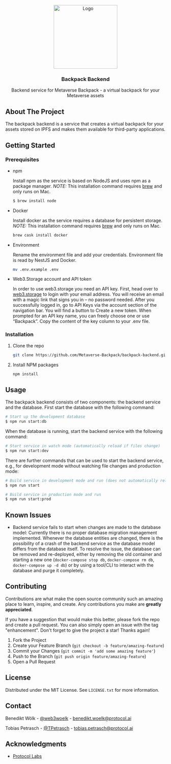 <div id="top"></div>
<br />
<div align="center">
  <a href="https://github.com/Metaverse-Backpack/backpack-backend">
    <img src="images/logo.png" alt="Logo" width="200">
  </a>

<h3 align="center">Backpack Backend</h3>
  <p align="center">
    Backend service for Metaverse Backpack - a virtual backpack for your Metaverse assets
  </p>
</div>

## About The Project

The backpack backend is a service that creates a virtual backpack for your assets stored on IPFS and makes them available for third-party applications.

## Getting Started

### Prerequisites

- npm

  Install npm as the service is based on NodeJS and uses npm as a package manager.
  _NOTE:_ This installation command requires [brew](https://brew.sh/) and only runs on Mac.

  ```sh
  $ brew install node
  ```

- Docker

  Install docker as the service requires a database for persistent storage.
  _NOTE:_ This installation command requires [brew](https://brew.sh/) and only runs on Mac.

  ```sh
  brew cask install docker
  ```

- Environment

  Rename the environment file and add your credentials. Environment file is read by NestJS and Docker.

  ```sh
  mv .env.example .env
  ```

- Web3.Storage account and API token

  In order to use web3.storage you need an API key. First, head over to [web3.storage](https://web3.storage) to login with your email address. You will receive an email with a magic link that signs you in – no password needed. After you successfully logged in, go to API Keys via the account section of the navigation bar. You will find a button to Create a new token. When prompted for an API key name, you can freely choose one or use “Backpack”. Copy the content of the key column to your .env file.

### Installation

1. Clone the repo
   ```sh
   git clone https://github.com/Metaverse-Backpack/backpack-backend.git
   ```
2. Install NPM packages
   ```sh
   npm install
   ```

## Usage

The backpack backend consists of two components: the backend service and the database. First start the database with the following command:

```bash
# Start up the development database
$ npm run start:db
```

When the database is running, start the backend service with the following command:

```bash
# Start service in watch mode (automatically reload if files change)
$ npm run start:dev
```

There are further commands that can be used to start the backend service, e.g., for development mode without watching file changes and production mode:

```bash
# Build service in development mode and run (does not automatically reload)
$ npm run start

# Build service in production mode and run
$ npm run start:prod
```

## Known Issues

- Backend service fails to start when changes are made to the database model: Currently there is no proper database migration management implemented. Whenever the database entities are changed, there is the possibility of a crash of the backend service as the database model differs from the database itself. To resolve the issue, the database can be removed and re-deployed, either by removing the old container and starting a new one (`docker-compose stop db`, `docker-compose rm db`, `docker-compose up -d db`) or by using a tool/CLI to interact with the database and purge it completely.

## Contributing

Contributions are what make the open source community such an amazing place to learn, inspire, and create. Any contributions you make are **greatly appreciated**.

If you have a suggestion that would make this better, please fork the repo and create a pull request. You can also simply open an issue with the tag "enhancement".
Don't forget to give the project a star! Thanks again!

1. Fork the Project
2. Create your Feature Branch (`git checkout -b feature/amazing-feature`)
3. Commit your Changes (`git commit -m 'add some amazing feature'`)
4. Push to the Branch (`git push origin feature/amazing-feature`)
5. Open a Pull Request

## License

Distributed under the MIT License. See `LICENSE.txt` for more information.

## Contact

Benedikt Wölk - [@web3woelk](https://twitter.com/web3woelk) - benedikt.woelk@protocol.ai

Tobias Petrasch - [@TPetrasch](https://twitter.com/TPetrasch) - tobias.petrasch@protocol.ai

## Acknowledgments

- [Protocol Labs](https://www.protocol.ai)

